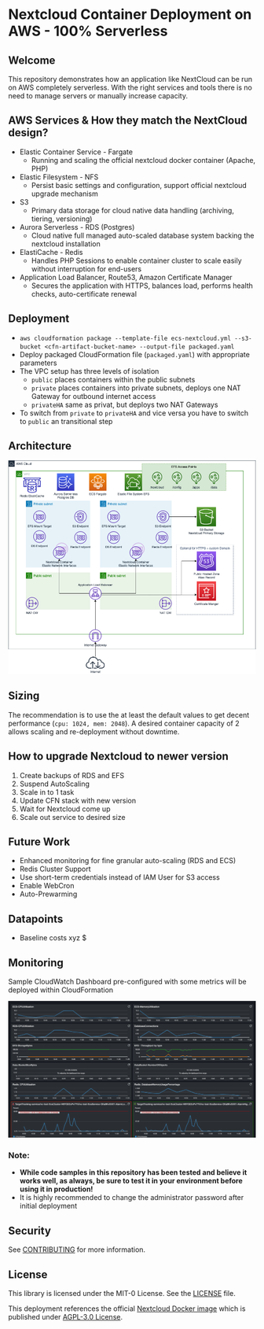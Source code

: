 # Nextcloud Container Deployment on AWS - 100% Serverless

## Welcome

This repository demonstrates how an application like NextCloud can be run on AWS completely serverless.
With the right services and tools there is no need to manage servers or manually increase capacity.

## AWS Services & How they match the NextCloud design?

* Elastic Container Service - Fargate
    * Running and scaling the official nextcloud docker container (Apache, PHP)
* Elastic Filesystem - NFS
    * Persist basic settings and configuration, support official nextcloud upgrade mechanism
* S3
    * Primary data storage for cloud native data handling (archiving, tiering, versioning)
* Aurora Serverless - RDS (Postgres)
    * Cloud native full managed auto-scaled database system backing the nextcloud installation
* ElastiCache - Redis
    * Handles PHP Sessions to enable container cluster to scale easily without interruption for end-users
* Application Load Balancer, Route53, Amazon Certificate Manager
    * Secures the application with HTTPS, balances load, performs health checks, auto-certificate renewal

## Deployment

* `aws cloudformation package --template-file ecs-nextcloud.yml --s3-bucket <cfn-artifact-bucket-name> --output-file packaged.yaml `
* Deploy packaged CloudFormation file (`packaged.yaml`) with appropriate parameters
* The VPC setup has three levels of isolation
  * `public` places containers within the public subnets
  * `private` places containers into private subnets, deploys one NAT Gateway for outbound internet access
  * `privateHA` same as privat, but deploys two NAT Gateways
* To switch from `private` to `privateHA` and vice versa you have to switch to `public` an transitional step

## Architecture

![Architecture Diagram](docs/aws-nextcloud.png)

## Sizing

The recommendation is to use the at least the default values to get decent performance (`cpu: 1024, mem: 2048`).
A desired container capacity of 2 allows scaling and re-deployment without downtime.  

## How to upgrade Nextcloud to newer version

1. Create backups of RDS and EFS
2. Suspend AutoScaling   
3. Scale in to 1 task
4. Update CFN stack with new version
5. Wait for Nextcloud come up
6. Scale out service to desired size

## Future Work

* Enhanced monitoring for fine granular auto-scaling (RDS and ECS)
* Redis Cluster Support
* Use short-term credentials instead of IAM User for S3 access
* Enable WebCron
* Auto-Prewarming

## Datapoints

* Baseline costs xyz $

## Monitoring

Sample CloudWatch Dashboard pre-configured with some metrics will be deployed within CloudFormation

![CW-Dashboard](docs/cw-dashboard.png)

### Note:

* **While code samples in this repository has been tested and believe it works well, as always, be sure to test it in your environment before using it in production!**
* It is highly recommended to change the administrator password after initial deployment

## Security

See [CONTRIBUTING](CONTRIBUTING.md#security-issue-notifications) for more information.

## License

This library is licensed under the MIT-0 License. See the [LICENSE](LICENSE) file.

This deployment references the official [Nextcloud Docker image](https://github.com/nextcloud/docker) which is published under [AGPL-3.0 License](https://github.com/nextcloud/docker/blob/master/LICENSE.md).